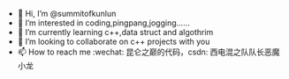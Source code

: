 - 👋 Hi, I’m @summitofkunlun
- 👀 I’m interested in coding,pingpang,jogging......
- 🌱 I’m currently learning c++,data struct and algothrim
- 💞️ I’m looking to collaborate on c++ projects with you
- 📫 How to reach me :wechat: 昆仑之巅的代码，csdn: 西电混之队队长恶魔小龙

<!---
summitofkunlun/summitofkunlun is a ✨ special ✨ repository because its `README.md` (this file) appears on your GitHub profile.
You can click the Preview link to take a look at your changes.
--->
